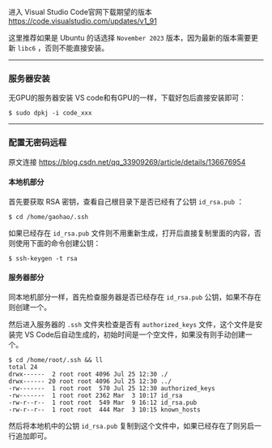 
进入 Visual Studio Code官网下载期望的版本 https://code.visualstudio.com/updates/v1_91 

这里推荐如果是 Ubuntu 的话选择 `November 2023` 版本，因为最新的版本需要更新 `libc6` ，否则不能直接安装。

----
### 服务器安装 

无GPU的服务器安装 VS code和有GPU的一样，下载好包后直接安装即可：

```
$ sudo dpkj -i code_xxx
```

---
### 配置无密码远程

原文连接 https://blog.csdn.net/qq_33909269/article/details/136676954 

#### 本地机部分

首先要获取 RSA 密钥，查看自己根目录下是否已经有了公钥 `id_rsa.pub` ：
```
$ cd /home/gaohao/.ssh
```

如果已经存在 `id_rsa.pub` 文件则不用重新生成，打开后直接复制里面的内容，否则使用下面的命令创建公钥：
```
$ ssh-keygen -t rsa
```

#### 服务器部分

同本地机部分一样，首先检查服务器是否已经存在 `id_rsa.pub` 公钥，如果不存在则创建一个。

然后进入服务器的 `.ssh` 文件夹检查是否有 `authorized_keys` 文件，这个文件是安装完 VS Code后自动生成的，初始时间是一个空文件，如果没有则手动创建一个。

```shell
$ cd /home/root/.ssh && ll
total 24
drwx------  2 root root 4096 Jul 25 12:30 ./
drwx------ 20 root root 4096 Jul 25 12:30 ../
-rw-------  1 root root  570 Jul 25 12:30 authorized_keys
-rw-------  1 root root 2362 Mar  3 10:17 id_rsa
-rw-r--r--  1 root root  549 Mar  9 16:12 id_rsa.pub
-rw-r--r--  1 root root  444 Mar  3 10:15 known_hosts
```

然后将本地机中的公钥 `id_rsa.pub` 复制到这个文件中，如果已经存在了则另启一行追加即可。

